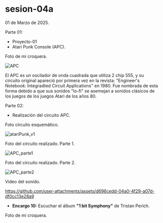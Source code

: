 # sesion-04a

01 de Marzo de 2025.

Parte 01:

- Proyecto-01
- Atari Punk Console (APC).

Foto de mi croquera.

![APC](https://github.com/user-attachments/assets/29628262-fc70-4f9f-9d20-b8dae98977a3)

El APC es un oscilador de onda cuadrada que utiliza 2 chip 555, y su circuito original apareció por primera vez en la revista: "Engineer's Notebook: Integradted Circuit Applications" en 1980. Fue nombrada de esta forma debido a que sus sonidos "lo-fi" se asemejan a sonidos clásicos de los juegos de los juegos Atari de los años 80.

Parte 02:

- Realización del circuito APC.

Foto circuito esquemático.

![atariPunk_v1](https://github.com/user-attachments/assets/027157af-5107-41d6-ae14-3dd637c1a13a)

Foto del circuito realizado. Parte 1.

![APC_parte1](https://github.com/user-attachments/assets/e69689cc-e099-4be6-b714-5cbb115e1e23)

Foto del circuito realizado. Parte 2.

![APC_parte2](https://github.com/user-attachments/assets/8c97e72a-ab1a-42d0-bbc3-fd7ba465d122)

Video del sonido.

<https://github.com/user-attachments/assets/d696cedd-04a0-4f29-a07d-df0cc13e28a9>

- **Encargo 10:** Escuchar el álbum **"1 bit Symphony"** de Tristan Perich.

Foto de mi croquera.
